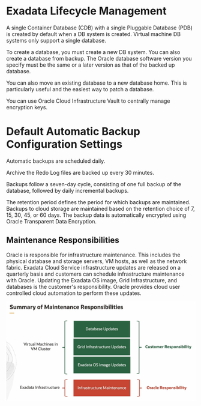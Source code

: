 # Exadata Lifecycle Management

A single Container Database (CDB) with a single Pluggable Database (PDB) is created by default when a DB system is created. Virtual machine DB systems only support a single database. 

To create a database, you must create a new DB system. You can also create a database from backup. The Oracle database software version you specify must be the same or a later version as that of the backed up database.

You can also move an existing database to a new database home. This is particularly useful and the easiest way to patch a database.

You can use Oracle Cloud Infrastructure Vault to centrally manage encryption keys.

# Default Automatic Backup Configuration Settings 

Automatic backups are scheduled daily. 

Archive the Redo Log files are backed up every 30 minutes. 

Backups follow a seven-day cycle, consisting of one full backup of the database, followed by daily incremental backups. 

The retention period defines the period for which backups are maintained. Backups to cloud storage are maintained based on the retention choice of 7, 15, 30, 45, or 60 days. 
The backup data is automatically encrypted using Oracle Transparent Data Encryption. 

## Maintenance Responsibilities

Oracle is responsible for infrastructure maintenance. This includes the physical database and storage servers, VM hosts, as well as the network fabric. Exadata Cloud Service infrastructure updates are released on a quarterly basis and customers can schedule infrastructure maintenance with Oracle. Updating the Exadata OS image, Grid Infrastructure, and databases is the customer's responsibility. Oracle provides cloud user controlled cloud automation to perform these updates.

![Alt text](../images/exadata_maintenance.png)